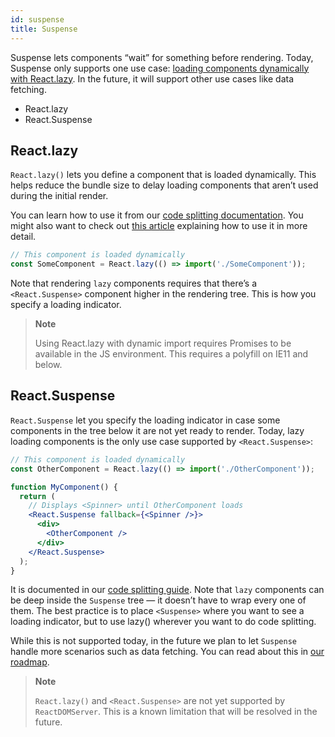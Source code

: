 ```yaml
---
id: suspense
title: Suspense
---
```


Suspense lets components “wait” for something before rendering. Today, Suspense only supports one use case: [loading components dynamically with React.lazy](). In the future, it will support other use cases like data fetching.

- React.lazy
- React.Suspense

## React.lazy

`React.lazy()` lets you define a component that is loaded dynamically. This helps reduce the bundle size to delay loading components that aren’t used during the initial render.

You can learn how to use it from our [code splitting documentation](). You might also want to check out [this article](https://medium.com/@pomber/lazy-loading-and-preloading-components-in-react-16-6-804de091c82d) explaining how to use it in more detail.

```jsx
// This component is loaded dynamically
const SomeComponent = React.lazy(() => import('./SomeComponent'));
```

Note that rendering `lazy` components requires that there’s a `<React.Suspense>` component higher in the rendering tree. This is how you specify a loading indicator.

> **Note**
>
> Using React.lazy with dynamic import requires Promises to be available in the JS environment. This requires a polyfill on IE11 and below.

## React.Suspense

`React.Suspense` let you specify the loading indicator in case some components in the tree below it are not yet ready to render. Today, lazy loading components is the only use case supported by `<React.Suspense>`:

```jsx
// This component is loaded dynamically
const OtherComponent = React.lazy(() => import('./OtherComponent'));

function MyComponent() {
  return (
    // Displays <Spinner> until OtherComponent loads
    <React.Suspense fallback={<Spinner />}>
      <div>
        <OtherComponent />
      </div>
    </React.Suspense>
  );
}
```

It is documented in our [code splitting guide](). Note that `lazy` components can be deep inside the `Suspense` tree — it doesn’t have to wrap every one of them. The best practice is to place `<Suspense>` where you want to see a loading indicator, but to use lazy() wherever you want to do code splitting.

While this is not supported today, in the future we plan to let `Suspense` handle more scenarios such as data fetching. You can read about this in [our roadmap](https://reactjs.org/blog/2018/11/27/react-16-roadmap.html).

> **Note**
>
> `React.lazy()` and `<React.Suspense>` are not yet supported by `ReactDOMServer`. This is a known limitation that will be resolved in the future.
